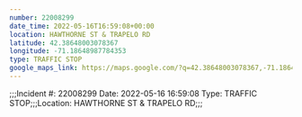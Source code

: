 ```yaml
---
number: 22008299
date_time: 2022-05-16T16:59:08+00:00
location: HAWTHORNE ST & TRAPELO RD
latitude: 42.38648003078367
longitude: -71.18648987784353
type: TRAFFIC STOP
google_maps_link: https://maps.google.com/?q=42.38648003078367,-71.18648987784353
---
```


;;;Incident #: 22008299  Date: 2022-05-16 16:59:08   Type: TRAFFIC STOP;;;Location: HAWTHORNE ST & TRAPELO RD;;;

